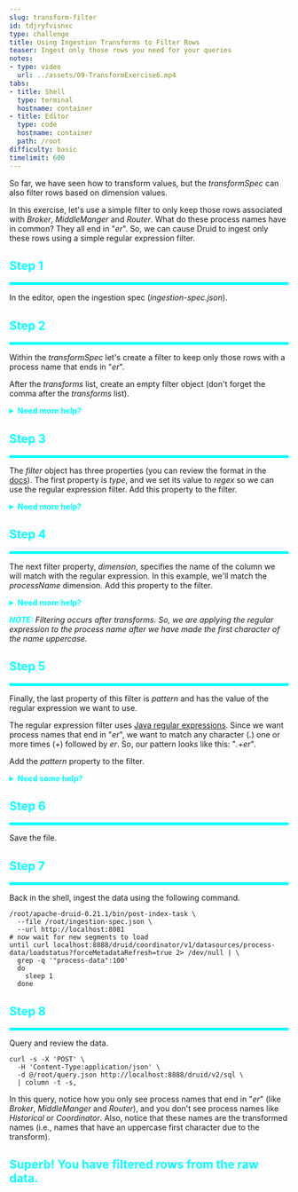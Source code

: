 ```yaml
---
slug: transform-filter
id: tdjryfvisnxc
type: challenge
title: Using Ingestion Transforms to Filter Rows
teaser: Ingest only those rows you need for your queries
notes:
- type: video
  url: ../assets/09-TransformExercise6.mp4
tabs:
- title: Shell
  type: terminal
  hostname: container
- title: Editor
  type: code
  hostname: container
  path: /root
difficulty: basic
timelimit: 600
---
```


So far, we have seen how to transform values, but the _transformSpec_ can also filter rows based on dimension values.


In this exercise, let's use a simple filter to only keep those rows associated with _Broker_, _MiddleManger_ and _Router_.
What do these process names have in common?
They all end in "_er_".
So, we can cause Druid to ingest only these rows using a simple regular expression filter.

<h2 style="color:cyan">Step 1</h2><hr style="color:cyan;background-color:cyan;height:5px">

In the editor, open the ingestion spec (_ingestion-spec.json_).

<h2 style="color:cyan">Step 2</h2><hr style="color:cyan;background-color:cyan;height:5px">

Within the _transformSpec_ let's create a filter to keep only those rows with a process name that ends in "_er_".

After the _transforms_ list, create an empty filter object (don't forget the comma after the _transforms_ list).

<details>
  <summary style="color:cyan"><b>Need more help?</b></summary>
<hr style="color:cyan">
The empty filter object should look like this:
<pre><code>"filter": {
}
</code></pre>
<hr style="color:cyan">
</details>

<h2 style="color:cyan">Step 3</h2><hr style="color:cyan;background-color:cyan;height:5px">

The _filter_ object has three properties (you can review the format in the [docs](https://druid.apache.org/docs/latest/ingestion/ingestion-spec.html#transformspec)).
The first property is _type_, and we set its value to _regex_ so we can use the regular expression filter.
Add this property to the filter.

<details>
  <summary style="color:cyan"><b>Need more help?</b></summary>
<hr style="color:cyan">
The filter should look like this:
<pre><code>"filter": {
    "type": "regex"
}
</code></pre>
<hr style="color:cyan">
</details>

<h2 style="color:cyan">Step 4</h2><hr style="color:cyan;background-color:cyan;height:5px">

The next filter property, _dimension_, specifies the name of the column we will match with the regular expression.
In this example, we'll match the _processName_ dimension.
Add this property to the filter.

<details>
  <summary style="color:cyan"><b>Need more help?</b></summary>
<hr style="color:cyan">
Now, the filter should look like this:
<pre><code>"filter": {
    "type": "regex",
    "dimension": "processName"
}
</code></pre>
<hr style="color:cyan">
</details>

<p><span style="color:cyan"><strong><em>NOTE: </em></strong></span><i>Filtering occurs after transforms.
So, we are applying the regular expression to the process name <i>after</i> we have made the first character of the name uppercase.
</i></p>

<h2 style="color:cyan">Step 5</h2><hr style="color:cyan;background-color:cyan;height:5px">

Finally, the last property of this filter is _pattern_ and has the value of the regular expression we want to use.


The regular expression filter uses [Java regular expressions](https://docs.oracle.com/javase/6/docs/api/java/util/regex/Pattern.html).
Since we want process names that end in "_er_", we want to match any character (_._) one or more times (_+_) followed by _er_.
So, our pattern looks like this: "_.+er_".


Add the _pattern_ property to the filter.

<details>
  <summary style="color:cyan"><b>Need some help?</b></summary>
<hr style="color:cyan">
You want the filter to look like this:
<pre><code>"filter": {
  "type": "regex",
  "dimension": "processName",
  "pattern": ".+er"
}
</code></pre>
<hr style="color:cyan">
</details>

<h2 style="color:cyan">Step 6</h2><hr style="color:cyan;background-color:cyan;height:5px">

Save the file.

<h2 style="color:cyan">Step 7</h2><hr style="color:cyan;background-color:cyan;height:5px">

Back in the shell, ingest the data using the following command.

```
/root/apache-druid-0.21.1/bin/post-index-task \
  --file /root/ingestion-spec.json \
  --url http://localhost:8081
# now wait for new segments to load
until curl localhost:8888/druid/coordinator/v1/datasources/process-data/loadstatus?forceMetadataRefresh=true 2> /dev/null | \
  grep -q '"process-data":100'
  do
    sleep 1
  done
```

<h2 style="color:cyan">Step 8</h2><hr style="color:cyan;background-color:cyan;height:5px">

Query and review the data.

```
curl -s -X 'POST' \
  -H 'Content-Type:application/json' \
  -d @/root/query.json http://localhost:8888/druid/v2/sql \
  | column -t -s,
```

In this query, notice how you only see process names that end in "_er_" (like _Broker_, _MiddleManger_ and _Router_), and you don't see process names like _Historical_ or _Coordinator_.
Also, notice that these names are the transformed names (i.e., names that have an uppercase first character due to the transform).

<h2 style="color:cyan">Superb! You have filtered rows from the raw data.</h2>
